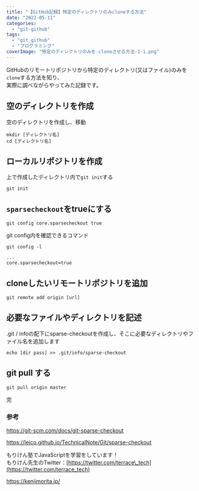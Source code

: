 ```yaml
---
title: "【GitHub記録】特定のディレクトリのみcloneする方法"
date: "2022-05-11"
categories: 
  - "git-github"
tags: 
  - "git_github"
  - "プログラミング"
coverImage: "特定のディレクトリのみを-cloneさせる方法-1-1.png"
---
```


GitHubのリモートリポジトリから特定のディレクトリ(又はファイル)のみを`clone`する方法を知り、  
実際に調べながらやってみた記録です。

## 空のディレクトリを作成

空のディレクトリを作成し、移動

```
mkdir [ディレクトリ名]
cd [ディレクトリ名]
```

## ローカルリポジトリを作成

上で作成したディレクトリ内で`git init`する

```
git init
```

## `sparsecheckout`をtrueにする

```
git config core.sparsecheckout true
```

git config内を確認できるコマンド

```
git config -l

...
core.sparsecheckout=true
```

## cloneしたいリモートリポジトリを追加

```
git remote add origin [url]
```

## 必要なファイルやディレクトリを記述

.git / infoの配下にsparse-checkoutを作成し、そこに必要なディレクトリやファイル名を追加します

```
echo [dir pass] >> .git/info/sparse-checkout
```

## git pull する

```
git pull origin master
```

完

### 参考

https://git-scm.com/docs/git-sparse-checkout

https://leico.github.io/TechnicalNote/Git/sparse-checkout

もりけん塾でJavaScriptを学習をしています！  
もりけん先生のTwitter：[https://twitter.com/terrace\_tech](https://twitter.com/terrace_tech)

https://kenjimorita.jp/
